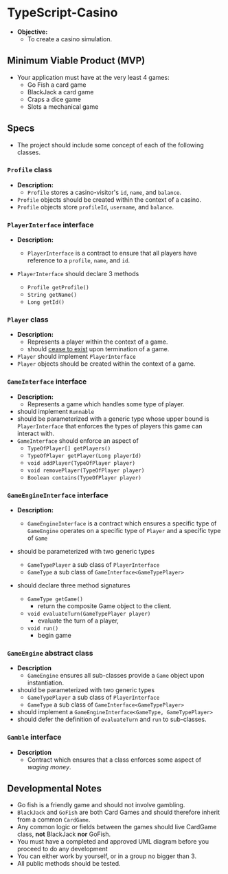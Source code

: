 # TypeScript-Casino
* **Objective:**
  * To create a casino simulation.

## Minimum Viable Product (MVP)
* Your application must have at the very least 4 games:
  * Go Fish a card game
  * BlackJack a card game
  * Craps a dice game
  * Slots a mechanical game

## Specs
* The project should include some concept of each of the following classes.

### `Profile` class
* **Description:**
	* `Profile` stores a casino-visitor's `id`, `name`, and `balance`.
* `Profile` objects should be created within the context of a casino.
* `Profile` objects store `profileId`, `username`, and `balance`.

### `PlayerInterface` interface
* **Description:**
	* `PlayerInterface` is a contract to ensure that all players have reference to a `profile`, `name`, and `id`.

* `PlayerInterface` should declare 3 methods
	* `Profile getProfile()`
	* `String getName()`
	* `Long getId()`


### `Player` class
* **Description:**
	* Represents a player within the context of a game.
 	* should [cease to exist](https://stackoverflow.com/questions/3798424/what-is-the-garbage-collector-in-java) upon termination of a game.
* `Player` should implement `PlayerInterface`
* `Player` objects should be created within the context of a game.

### `GameInterface` interface
* **Description:**
	* Represents a game which handles some type of player.
* should implement `Runnable`
* should be parameterized with a generic type whose upper bound is `PlayerInterface` that enforces the types of players this game can interact with.
* `GameInterface` should enforce an aspect of
	* `TypeOfPlayer[] getPlayers()`
	* `TypeOfPlayer getPlayer(Long playerId)`
	* `void addPlayer(TypeOfPlayer player)`
	* `void removePlayer(TypeOfPlayer player)`
	* `Boolean contains(TypeOfPlayer player)`


### `GameEngineInterface` interface
* **Description:**
	* `GameEngineInterface` is a contract which ensures a specific type of `GameEngine` operates on a specific type of `Player` and a specific type of `Game`

* should be parameterized with two generic types
	* `GameTypePlayer` a sub class of `PlayerInterface`
	* `GameType` a sub class of `GameInterface<GameTypePlayer>`

* should declare three method signatures
	* `GameType getGame()`
		* return the composite Game object to the client.
	* `void evaluateTurn(GameTypePlayer player)`
		* evaluate the turn of a player,
	* `void run()`
		* begin game


### `GameEngine` abstract class
* **Description**
	* `GameEngine` ensures all sub-classes provide a `Game` object upon instantiation.
* should be parameterized with two generic types
	* `GameTypePlayer` a sub class of `PlayerInterface`
	* `GameType` a sub class of `GameInterface<GameTypePlayer>`
* should implement a `GameEngineInterface<GameType, GameTypePlayer>`
* should defer the definition of `evaluateTurn` and `run` to sub-classes.



### `Gamble` interface
* **Description**
	* Contract which ensures that a class enforces some aspect of _waging money_.
  
 

## Developmental Notes
* Go fish is a friendly game and should not involve gambling.
* `BlackJack` and `GoFish` are both Card Games and should therefore inherit from a common `CardGame`.
* Any common logic or fields between the games should live CardGame class, **not** BlackJack **nor** GoFish.
* You must have a completed and approved UML diagram before you proceed to do any development
* You can either work by yourself, or in a group no bigger than 3.
* All public methods should be tested.
